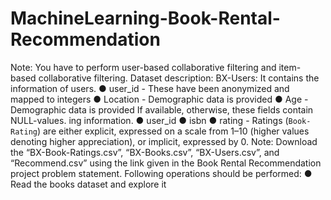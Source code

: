 # MachineLearning-Book-Rental-Recommendation
Note: You have to perform user-based collaborative filtering and item-based collaborative filtering.
Dataset description:
BX-Users: It contains the information of users.
● user_id - These have been anonymized and mapped to integers
● Location - Demographic data is provided
● Age - Demographic data is provided
If available, otherwise, these fields contain NULL-values.
ing information.
● user_id
● isbn
● rating - Ratings (`Book-Rating`) are either explicit, expressed on a scale from 1–10 (higher
values denoting higher appreciation), or implicit, expressed by 0.
Note: Download the “BX-Book-Ratings.csv”, “BX-Books.csv”, “BX-Users.csv”, and
“Recommend.csv” using the link given in the Book Rental Recommendation project problem
statement.
Following operations should be performed:
● Read the books dataset and explore it
